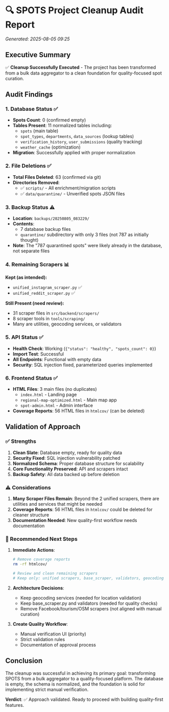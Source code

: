 # 🔍 SPOTS Project Cleanup Audit Report
*Generated: 2025-08-05 09:25*

## Executive Summary

✅ **Cleanup Successfully Executed** - The project has been transformed from a bulk data aggregator to a clean foundation for quality-focused spot curation.

## Audit Findings

### 1. Database Status ✅
- **Spots Count**: 0 (confirmed empty)
- **Tables Present**: 11 normalized tables including:
  - `spots` (main table)
  - `spot_types`, `departments`, `data_sources` (lookup tables)
  - `verification_history`, `user_submissions` (quality tracking)
  - `weather_cache` (optimization)
- **Migration**: Successfully applied with proper normalization

### 2. File Deletions ✅
- **Total Files Deleted**: 63 (confirmed via git)
- **Directories Removed**:
  - ✅ `scripts/` - All enrichment/migration scripts
  - ✅ `data/quarantine/` - Unverified spots JSON files
  
### 3. Backup Status ⚠️
- **Location**: `backups/20250805_083229/`
- **Contents**: 
  - 7 database backup files
  - `quarantine/` subdirectory with only 3 files (not 787 as initially thought)
- **Note**: The "787 quarantined spots" were likely already in the database, not separate files

### 4. Remaining Scrapers 📊
**Kept (as intended):**
- `unified_instagram_scraper.py` ✅
- `unified_reddit_scraper.py` ✅

**Still Present (need review):**
- 31 scraper files in `src/backend/scrapers/`
- 8 scraper tools in `tools/scraping/`
- Many are utilities, geocoding services, or validators

### 5. API Status ✅
- **Health Check**: Working (`{"status": "healthy", "spots_count": 0}`)
- **Import Test**: Successful
- **All Endpoints**: Functional with empty data
- **Security**: SQL injection fixed, parameterized queries implemented

### 6. Frontend Status ✅
- **HTML Files**: 3 main files (no duplicates)
  - `index.html` - Landing page
  - `regional-map-optimized.html` - Main map app
  - `spot-admin.html` - Admin interface
- **Coverage Reports**: 56 HTML files in `htmlcov/` (can be deleted)

## Validation of Approach

### ✅ Strengths
1. **Clean Slate**: Database empty, ready for quality data
2. **Security Fixed**: SQL injection vulnerability patched
3. **Normalized Schema**: Proper database structure for scalability
4. **Core Functionality Preserved**: API and scrapers intact
5. **Backup Safety**: All data backed up before deletion

### ⚠️ Considerations
1. **Many Scraper Files Remain**: Beyond the 2 unified scrapers, there are utilities and services that might be needed
2. **Coverage Reports**: 56 HTML files in `htmlcov/` could be deleted for cleaner structure
3. **Documentation Needed**: New quality-first workflow needs documentation

### 🎯 Recommended Next Steps

1. **Immediate Actions**:
   ```bash
   # Remove coverage reports
   rm -rf htmlcov/
   
   # Review and clean remaining scrapers
   # Keep only: unified scrapers, base_scraper, validators, geocoding services
   ```

2. **Architecture Decisions**:
   - Keep geocoding services (needed for location validation)
   - Keep base_scraper.py and validators (needed for quality checks)
   - Remove Facebook/tourism/OSM scrapers (not aligned with manual curation)

3. **Create Quality Workflow**:
   - Manual verification UI (priority)
   - Strict validation rules
   - Documentation of approval process

## Conclusion

The cleanup was successful in achieving its primary goal: transforming SPOTS from a bulk aggregator to a quality-focused platform. The database is empty, the schema is normalized, and the foundation is solid for implementing strict manual verification.

**Verdict**: ✅ Approach validated. Ready to proceed with building quality-first features.
